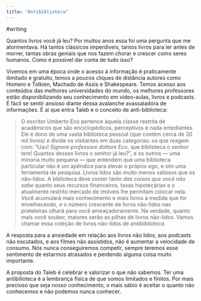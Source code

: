 ```yaml
---
title: "Antibiblioteca"
---
```


#writing

Quantos livros você já leu? Por muitos anos essa foi uma pergunta que me atormentava. Há tantos clássicos imperdíveis, tantos livros para ler antes de morrer, tantas obras geniais que nos fazem chorar e crescer como seres humanos. Como é possível dar conta de tudo isso?



Vivemos em uma época onde o acesso á informação é praticamente ilimitado e gratuito, temos a poucos cliques de distância autores como Homero e Tolkien, Machado de Assis e Shakespeare. Temos acesso aos conteúdos das melhores universidades do mundo, os melhores professores estão disponibilizando seu conhecimento em vídeo-aulas, livros e podcasts. É fácil se sentir ansioso diante dessa avalanche avassaladora de informações. É ai que entra Taleb e o conceito de anti-biblioteca:



> O escritor Umberto Eco pertence àquela classe restrita de acadêmicos que são enciclopédicos, perceptivos e nada entediantes. Ele é dono de uma vasta biblioteca pessoal (que contém cerca de 30 mil livros) e divide os visitantes em duas categorias: os que reagem com: “Uau! *Signore professore dottore* Eco, que biblioteca o senhor tem! Quantos desses livros o senhor já leu?”, e os outros — uma minoria muito pequena — que entendem que uma biblioteca particular não é um apêndice para elevar o próprio ego, e sim uma ferramenta de pesquisa. Livros lidos são muito menos valiosos que os não-lidos. A biblioteca deve conter tanto *das coisas que você não sabe* quanto seus recursos financeiros, taxas hipotecárias e o atualmente restrito mercado de imóveis lhe permitam colocar nela. Você acumulará mais conhecimento e mais livros à medida que for envelhecendo, e o número crescente de livros não-lidos nas prateleiras olhará para você ameaçadoramente. Na verdade, quanto mais você souber, maiores serão as pilhas de livros não-lidos. Vamos chamar essa coleção de livros não-lidos de *antibiblioteca*.

A resposta para a ansiedade em relação aos livros não lidos, aos podcasts não escutados, e aos filmes não assistidos, não é aumentar a velocidade de consumo. Nós nunca conseguiremos competir, sempre teremos esse sentimento de estarmos atrasados e perdendo alguma coisa muito importante.



A proposta do Taleb é celebrar e valorizar o que não sabemos. Ter uma antibilioteca é a lembrança física de que somos limitados e finitos. Por mais precioso que seja nosso conhecimento, o mais sábio é aceitar o quanto não conhecemos e não podemos nunca conhecer.